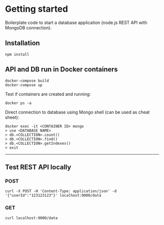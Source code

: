 # Getting started

Boilerplate code to start a database application (node.js REST API with MongoDB connection).

## Installation

```
npm install
```

## API and DB run in Docker containers

```
docker-compose build
docker-compose up
```

Test if containers are created and running:

```
docker ps -a
```

Direct connection to database using Mongo shell (can be used as cheat sheet):

```
docker exec -it <CONTAINER ID> mongo
> use <DATABASE NAME>
> db.<COLLECTION>.count()
> db.<COLLECTION>.find()
> db.<COLLECTION>.getIndexes()
> exit
```

---

## Test REST API locally
### POST
```
curl -X POST -H 'Content-Type: application/json' -d '{"userId":"123123123"}' localhost:9000/data
```

### GET
```
curl localhost:9000/data
```

